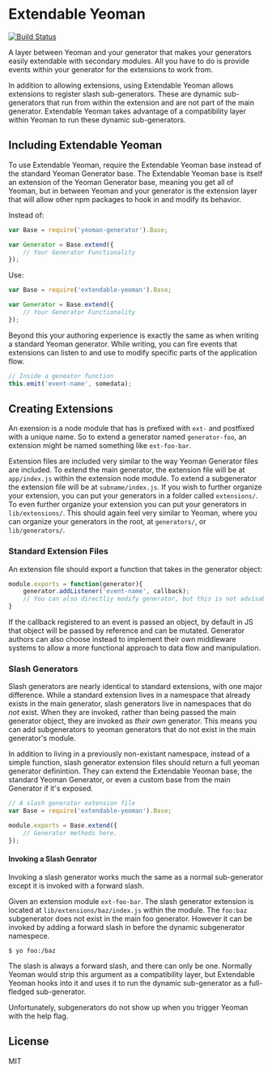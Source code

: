 # Extendable Yeoman

[![Build Status](https://travis-ci.org/wp-cli/wp-cli.png?branch=master)](https://travis-ci.org/lkwdwrd/extendable-yeoman)

A layer between Yeoman and your generator that makes your generators easily extendable with secondary modules. All you have to do is provide events within your generator for the extensions to work from.

In addition to allowing extensions, using Extendable Yeoman allows extensions to register slash sub-generators. These are dynamic sub-generators that run from within the extension and are not part of the main generator. Extendable Yeoman takes advantage of a compatibility layer within Yeoman to run these dynamic sub-generators.

## Including Extendable Yeoman

To use Extendable Yeoman, require the Extendable Yeoman base instead of the standard Yeoman Generator base. The Extendable Yeoman base is itself an extension of the Yeoman Generator base, meaning you get all of Yeoman, but in between Yeoman and your generator is the extension layer that will allow other npm packages to hook in and modify its behavior.

Instead of:

```js
var Base = require('yeoman-generator').Base;

var Generator = Base.extend({
	// Your Generator Functionality
});
```

Use:

```js
var Base = require('extendable-yeoman').Base;

var Generator = Base.extend({
	// Your Generator Functionality
});
```

Beyond this your authoring experience is exactly the same as when writing a standard Yeoman generator. While writing, you can fire events that extensions can listen to and use to modify specific parts of the application flow.

```js
// Inside a geneator function
this.emit('event-name', somedata);
```

## Creating Extensions

An exension is a node module that has is prefixed with `ext-` and postfixed with a unique name. So to extend a generator named `generator-foo`, an extension might be named something like `ext-foo-bar`.

Extension files are included very similar to the way Yeoman Generator files are included. To extend the main generator, the extension file will be at `app/index.js` within the extension node module. To extend a subgenerator the extension file will be at `subname/index.js`. If you wish to further organize your extension, you can put your generators in a folder called `extensions/`. To even further organize your extension you can put your generators in `lib/extensions/`. This should again feel very similar to Yeoman, where you can organize your generators in the root, at `generators/`, or `lib/generators/`.

### Standard Extension Files

An extension file should export a function that takes in the generator object:

```js
module.exports = function(generator){
	generator.addListener('event-name', callback);
	// You can also directliy modify generator, but this is not advisable.
}
```

If the callback registered to an event is passed an object, by default in JS that object will be passed by reference and can be mutated. Generator authors can also choose instead to implement their own middleware systems to allow a more functional approach to data flow and manipulation.

### Slash Generators

Slash generators are nearly identical to standard extensions, with one major difference. While a standard extension lives in a namespace that already exists in the main generator, slash generators live in namespaces that do *not* exist. When they are invoked, rather than being passed the main generator object, they are invoked as *their own* generator. This means you can add subgenerators to yeoman generators that do not exist in the main generator's module.

In addition to living in a previously non-existant namespace, instead of a simple function, slash generator extension files should return a full yeoman generator definintion. They can extend the Extendable Yeoman base, the standard Yeoman Generator, or even a custom base from the main Generator if it's exposed.

```js
// A slash generator extension file
var Base = require('extendable-yeoman').Base;

module.exports = Base.extend({
	// Generator methods here.
});
```

#### Invoking a Slash Genrator

Invoking a slash generator works much the same as a normal sub-generator except it is invoked with a forward slash.

Given an extension module `ext-foo-bar`. The slash generator extension is located at `lib/extensions/baz/index.js` within the module. The `foo:baz` subgenerator does not exist in the main foo generator. However it can be invoked by adding a forward slash in before the dynamic subgenerator namespece.

```
$ yo foo:/baz
```

The slash is always a forward slash, and there can only be one. Normally Yeoman would strip this argument as a compatibility layer, but Extendable Yeoman hooks into it and uses it to run the dynamic sub-generator as a full-fledged sub-generator.

Unfortunately, subgenerators do not show up when you trigger Yeoman with the help flag.

## License

MIT
